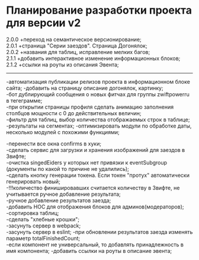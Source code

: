 # Планирование разработки проекта для версии v2

2.0.0 +переход на семантическое версионирование;  
2.0.1 +страница "Серии заездов". Страница Догонялок;  
2.0.2 +названия для таблиц, исправление мелких багов;  
2.1.1 +добавить интерактивное изменение информационных блоков;  
2.1.2 +ссылки на роуты из описания Эвента;

---

-автоматизация публикации релизов проекта в информационном блоке сайта; -добавить на страницу
описание догонялок, картинку;  
-бот дублирующий сообщения о новых фитчах для группы zwiftpowerru в тегеграмме;  
-при открытии страницы профиля сделать анимацию заполнения столбцов мощности с 0 до
действительных величин;  
-фильтр для таблиц, выбор количества отображаемых строк в таблице; -результаты на сегментах;
-оптимизировать модули по обработке даты, несколько модулей с похожими функциями;

-перенести все окна confirms в хуки;  
-сделать сервис для загрузки и хранения изображений для заездов в Звифте;  
-очистка singedEiders у которых нет привязки к eventSubgroup (документы по какой то причине не
удалились);  
-сделать кнопку генерации токена. Если токен "протух" автоматически генерировать новый;  
-!!!количество финишировавших считается количеству в Звифте, не учитывается ручное добавление
результата;  
-ручное добавление результатов заезда;  
-добавить HOC для отображения блоков для админов(модераторов);  
-сортировка таблиц;  
-сделать "хлебные крошки";  
-засунуть сервер в webpack;  
-засунуть сервер в eslint; -при обновлении результатов заезда изменять параметр
totalFinishedCount;  
-если компонент не универсальный, то добавлять принадлежность в имя компонента; -добавить ссылки
на роуты в описание эвента;
